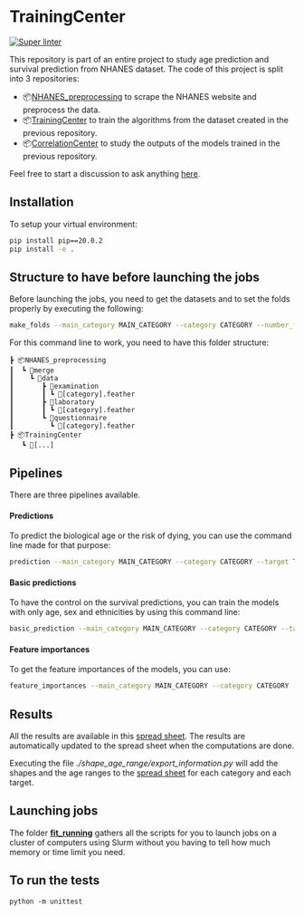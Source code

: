 # TrainingCenter

[![Super linter](https://github.com/HMS-Internship/TrainingCenter/actions/workflows/linter.yml/badge.svg)](https://github.com/TrainingCenter/Website/actions/workflows/linter.yml)

This repository is part of an entire project to study age prediction and survival prediction from NHANES dataset. The code of this project is split into 3 repositories:
- 📦[NHANES_preprocessing](https://github.com/HMS-Internship/NHANES_preprocessing) to scrape the NHANES website and preprocess the data.
- 📦[TrainingCenter](https://github.com/HMS-Internship/TrainingCenter) to train the algorithms from the dataset created in the previous repository.
- 📦[CorrelationCenter](https://github.com/HMS-Internship/CorrelationCenter) to study the outputs of the models trained in the previous repository.

Feel free to start a discussion to ask anything [here](https://github.com/HMS-Internship/TrainingCenter/discussions).


## Installation
To setup your virtual environment:
```Bash
pip install pip==20.0.2
pip install -e .
```

## Structure to have before launching the jobs
Before launching the jobs, you need to get the datasets and to set the folds properly by executing the following:
```Bash
make_folds --main_category MAIN_CATEGORY --category CATEGORY --number_folds NUMBER_FOLDS
```
For this command line to work, you need to have this folder structure:
```
┣ 📦NHANES_preprocessing 
┃  ┗ 📂merge
┃    ┗ 📂data
┃       ┣ 📂examination
┃       ┃ ┗ 📜[category].feather
┃       ┣ 📂laboratory
┃       ┃ ┗ 📜[category].feather
┃       ┗ 📂questionnaire
┃         ┗ 📜[category].feather
┣ 📦TrainingCenter
   ┗ 📂[...]
```

## Pipelines
There are three pipelines available.

#### Predictions
To predict the biological age or the risk of dying, you can use the command line made for that purpose:
```Bash
prediction --main_category MAIN_CATEGORY --category CATEGORY --target TARGET --algorithm ALGORITHM --random_state RANDOM_STATE --n_inner_search N_INNER_SEARCH
```

#### Basic predictions
To have the control on the survival predictions, you can train the models with only age, sex and ethnicities by using this command line:
```Bash
basic_prediction --main_category MAIN_CATEGORY --category CATEGORY --target TARGET --algorithm ALGORITHM --random_state RANDOM_STATE --n_inner_search N_INNER_SEARCH
```

#### Feature importances
To get the feature importances of the models, you can use:
```Bash
feature_importances --main_category MAIN_CATEGORY --category CATEGORY --target TARGET --algorithm ALGORITHM --random_state RANDOM_STATE --n_inner_search N_INNER_SEARCH
```

## Results
All the results are available in this [spread sheet](https://docs.google.com/spreadsheets/d/1IZDQmitlE5fU_5wbu2T8jF2_4i7I7Q_VTTjv6buVFwc/edit#gid=750005196). The results are automatically updated to the spread sheet when the computations are done.

Executing the file _./shape_age_range/export_information.py_ will add the shapes and the age ranges to the [spread sheet](https://docs.google.com/spreadsheets/d/1IZDQmitlE5fU_5wbu2T8jF2_4i7I7Q_VTTjv6buVFwc/edit#gid=750005196) for each category and each target.

## Launching jobs
The folder [__fit_running__](./fit_running/) gathers all the scripts for you to launch jobs on a cluster of computers using Slurm without you having to tell how much memory or time limit you need.

## To run the tests
```{bash}
python -m unittest
```